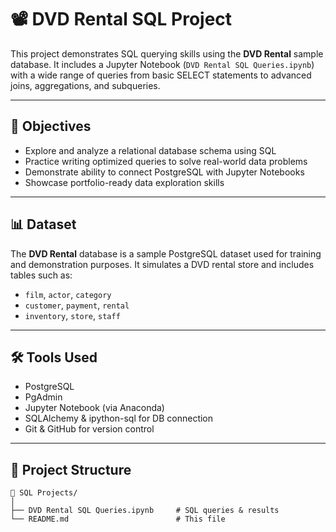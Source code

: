 # 📽️ DVD Rental SQL Project

This project demonstrates SQL querying skills using the **DVD Rental** sample database. It includes a Jupyter Notebook (`DVD Rental SQL Queries.ipynb`) with a wide range of queries from basic SELECT statements to advanced joins, aggregations, and subqueries.

---

## 🧠 Objectives

- Explore and analyze a relational database schema using SQL
- Practice writing optimized queries to solve real-world data problems
- Demonstrate ability to connect PostgreSQL with Jupyter Notebooks
- Showcase portfolio-ready data exploration skills

---

## 📊 Dataset

The **DVD Rental** database is a sample PostgreSQL dataset used for training and demonstration purposes. It simulates a DVD rental store and includes tables such as:

- `film`, `actor`, `category`
- `customer`, `payment`, `rental`
- `inventory`, `store`, `staff`

---

## 🛠️ Tools Used

- PostgreSQL
- PgAdmin
- Jupyter Notebook (via Anaconda)
- SQLAlchemy & ipython-sql for DB connection
- Git & GitHub for version control

---

## 📌 Project Structure

```text
📁 SQL Projects/
│
├── DVD Rental SQL Queries.ipynb     # SQL queries & results
└── README.md                        # This file
